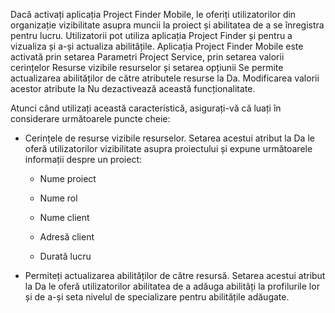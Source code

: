 Dacă activați aplicația Project Finder Mobile, le oferiți utilizatorilor din organizație vizibilitate asupra muncii la proiect și abilitatea de a se înregistra pentru lucru. Utilizatorii pot utiliza aplicația Project Finder și pentru a vizualiza și a-și actualiza abilitățile. Aplicația Project Finder Mobile este activată prin setarea Parametri Project Service, prin setarea valorii cerințelor Resurse vizibile resurselor și setarea opțiunii Se permite actualizarea abilităților de către atributele resurse la Da. Modificarea valorii acestor atribute la Nu dezactivează această funcționalitate.  
  
 Atunci când utilizați această caracteristică, asigurați-vă că luați în considerare următoarele puncte cheie:  
  
-   Cerințele de resurse vizibile resurselor. Setarea acestui atribut la Da le oferă utilizatorilor vizibilitate asupra proiectului și expune următoarele informații despre un proiect:  
  
    -   Nume proiect  
  
    -   Nume rol  
  
    -   Nume client  
  
    -   Adresă client  
  
    -   Durată lucru  
  
-   Permiteți actualizarea abilităților de către resursă. Setarea acestui atribut la Da le oferă utilizatorilor abilitatea de a adăuga abilități la profilurile lor și de a-și seta nivelul de specializare pentru abilitățile adăugate.